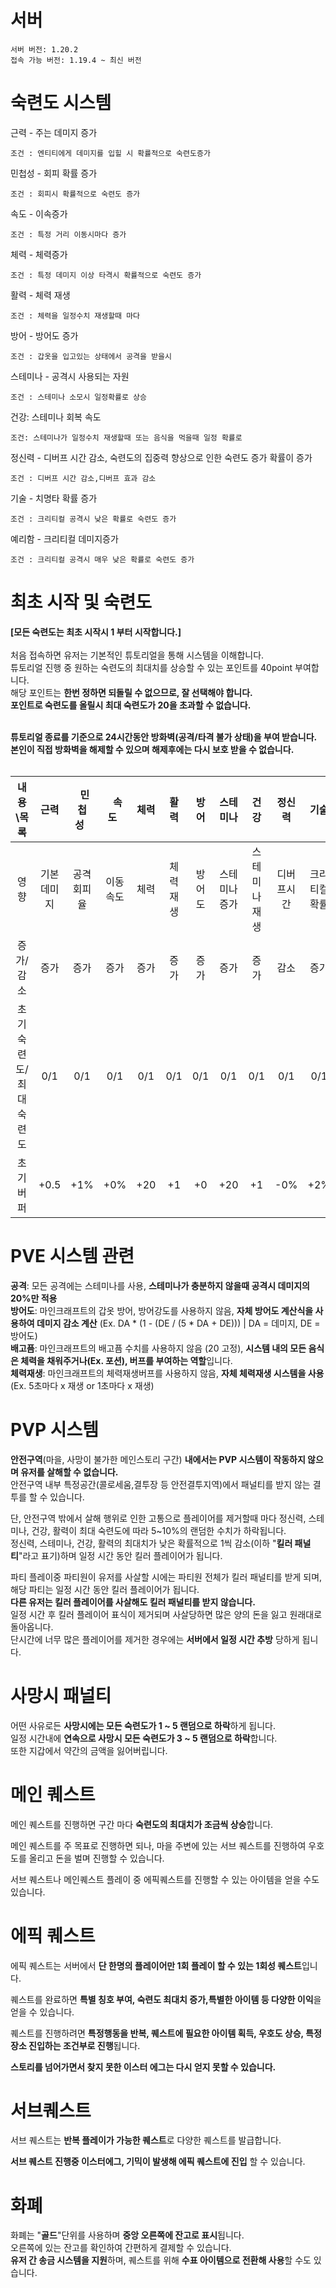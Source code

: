 # 서버
```
서버 버전: 1.20.2
접속 가능 버전: 1.19.4 ~ 최신 버전
```

# 숙련도 시스템
근력 - 주는 데미지 증가
```
조건 : 엔티티에게 데미지를 입힐 시 확률적으로 숙련도증가
```
민첩성 - 회피 확률 증가
```
조건 : 회피시 확률적으로 숙련도 증가
```
속도 - 이속증가
```
조건 : 특정 거리 이동시마다 증가
```
체력 - 체력증가
```
조건 : 특정 데미지 이상 타격시 확률적으로 숙련도 증가
```
활력 - 체력 재생 
```
조건 : 체력을 일정수치 재생할때 마다
```
방어 - 방어도 증가
```
조건 : 갑옷을 입고있는 상태에서 공격을 받을시
```
스테미나 - 공격시 사용되는 자원
```
조건 : 스테미나 소모시 일정확률로 상승
```

건강: 스테미나 회복 속도
```
조건: 스테미나가 일정수치 재생할때 또는 음식을 먹을때 일정 확률로
```

정신력 - 디버프 시간 감소, 숙련도의 집중력 향상으로 인한 숙련도 증가 확률이 증가
```
조건 : 디버프 시간 감소,디버프 효과 감소
```

기술 - 치명타 확률 증가
```
조건 : 크리티컬 공격시 낮은 확률로 숙련도 증가
```

예리함 - 크리티컬 데미지증가
```
조건 : 크리티컬 공격시 매우 낮은 확률로 숙련도 증가
```

# 최초 시작 및 숙련도

**[모든 숙련도는 최초 시작시 1 부터 시작합니다.]** </br></br>
처음 접속하면 유저는 기본적인 튜토리얼을 통해 시스템을 이해합니다.</br>
튜토리얼 진행 중 원하는 숙련도의 최대치를 상승할 수 있는 포인트를 40point 부여합니다.</br>
해당 포인트는 **한번 정하면 되돌릴 수 없으므로, 잘 선택해야 합니다.** </br>
**포인트로 숙련도를 올릴시 최대 숙련도가 20을 초과할 수 없습니다.** </br></br>

**튜토리얼 종료를 기준으로 24시간동안 방화벽(공격/타격 불가 상태)을 부여 받습니다.** </br>
**본인이 직접 방화벽을 해제할 수 있으며 해제후에는 다시 보호 받을 수 없습니다.** </br></br>


내용\목록|근력|&nbsp;&nbsp;민첩성&nbsp;&nbsp;|&nbsp;&nbsp;속도&nbsp;&nbsp;|체력|활력|방어|스테미나|건강|정신력|기술|예리함
:-------:|:--:|:----:|:--:|:--:|:--:|:--:|:-----:|:--:|:----:|:---:|:-----:
영향|기본 데미지|공격 회피율|이동 속도|체력|체력 재생|방어도|스테미나증가|스테미나 재생|디버프시간|크리티컬 확률|크리티컬 데미지
증가/감소|증가|증가|증가|증가|증가|증가|증가|증가|감소|증가|증가
초기 숙련도/최대 숙련도|0/1|0/1|0/1|0/1|0/1|0/1|0/1|0/1|0/1|0/1|0/1
초기 버퍼|+0.5|+1%|+0%|+20|+1|+0|+20|+1|-0%|+2%|+5%|

# PVE 시스템 관련

**공격**: 모든 공격에는 스테미나를 사용, **스테미나가 충분하지 않을때 공격시 데미지의 20%만 적용**</br>
**방어도**:  마인크래프트의 갑옷 방어, 방어강도를 사용하지 않음, **자체 방어도 계산식을 사용하여 데미지 감소 계산** (Ex. DA * (1 - (DE / (5 * DA + DE))) | DA = 데미지, DE = 방어도)</br>
**배고픔**: 마인크래프트의 배고픔 수치를 사용하지 않음 (20 고정), **시스템 내의 모든 음식은 체력을 채워주거나(Ex. 포션), 버프를 부여하는 역할**입니다. </br>
**체력재생**: 마인크래프트의 체력재생버프를 사용하지 않음, **자체 체력재생 시스템을 사용** (Ex. 5초마다 x 재생 or 1초마다 x 재생)</br>


# PVP 시스템
**안전구역**(마을, 사망이 불가한 메인스토리 구간) **내에서는 PVP 시스템이 작동하지 않으며 유저를 살해할 수 없습니다.** </br>
안전구역 내부 특정공간(콜로세움,결투장 등 안전결투지역)에서 패널티를 받지 않는 결투를 할 수 있습니다. </br>

단, 안전구역 밖에서 살해 행위로 인한 고통으로 플레이어를 제거할때 마다 정신력, 스테미나, 건강, 활력이 최대 숙련도에 따라 5~10%의 랜덤한 수치가 하락됩니다.</br>
정신력, 스테미나, 건강, 활력의 최대치가 낮은 확률적으로 1씩 감소(이하 "**킬러 패널티**"라고 표기)하며 일정 시간 동안 킬러 플레이어가 됩니다.</br>

파티 플레이중 파티원이 유저를 사살할 시에는 파티원 전체가 킬러 패널티를 받게 되며, 해당 파티는 일정 시간 동안 킬러 플레이어가 됩니다.</br>
**다른 유저는 킬러 플레이어를 사살해도 킬러 패널티를 받지 않습니다.** </br>일정 시간 후 킬러 플레이어 표식이 제거되며 사살당하면 많은 양의 돈을 잃고 원래대로 돌아옵니다.</br>
단시간에 너무 많은 플레이어를 제거한 경우에는 **서버에서 일정 시간 추방** 당하게 됩니다.</br>

# 사망시 패널티

어떤 사유로든 **사망시에는 모든 숙련도가 1 ~ 5 랜덤으로 하락**하게 됩니다.</br>
일정 시간내에 **연속으로 사망시 모든 숙련도가 3 ~ 5 랜덤으로 하락**합니다.</br>
또한 지갑에서 약간의 금액을 잃어버립니다.</br>


# 메인 퀘스트

메인 퀘스트를 진행하면 구간 마다 **숙련도의 최대치가 조금씩 상승**합니다.</br>

메인 퀘스트를 주 목표로 진행하면 되나, 마을 주변에 있는 서브 퀘스트를 진행하여 우호도를 올리고 돈을 벌며 진행할 수 있습니다.</br>

서브 퀘스트나 메인퀘스트 플레이 중 에픽퀘스트를 진행할 수 있는 아이템을 얻을 수도 있습니다.</br>


# 에픽 퀘스트

에픽 퀘스트는 서버에서 **단 한명의 플레이어만 1회 플레이 할 수 있는 1회성 퀘스트**입니다.</br>

퀘스트를 완료하면 **특별 칭호 부여, 숙련도 최대치 증가,특별한 아이템 등 다양한 이익**을 얻을 수 있습니다.</br>

퀘스트를 진행하려면 **특정행동을 반복, 퀘스트에 필요한 아이템 획득, 우호도 상승, 특정 장소 진입하는 조건부로 진행**됩니다.</br>

**스토리를 넘어가면서 찾지 못한 이스터 에그는 다시 얻지 못할 수 있습니다.** </br>

# 서브퀘스트
서브 퀘스트는 **반복 플레이가 가능한 퀘스트**로 다양한 퀘스트를 발급합니다.</br>

**서브 퀘스트 진행중 이스터에그, 기믹이 발생해 에픽 퀘스트에 진입** 할 수 있습니다.</br>

# 화폐
화폐는 "**골드**"단위를 사용하며 **중앙 오른쪽에 잔고로 표시**됩니다.</br>
오른쪽에 있는 잔고를 확인하여 간편하게 결제할 수 있습니다.</br>
**유저 간 송금 시스템을 지원**하며, 퀘스트를 위해 **수표 아이템으로 전환해 사용**할 수도 있습니다.</br>
